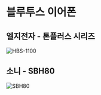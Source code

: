 # 블루투스 이어폰

## 엘지전자 - 톤플러스 시리즈

![HBS-1100](http://shopping.phinf.naver.net/main_9614045/9614045893.20160830101037.jpg)

## 소니 - SBH80

![SBH80](http://gdimg.gmarket.co.kr/737570519/still/280)